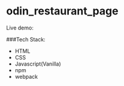 # odin_restaurant_page

Live demo:

###Tech Stack:
 - HTML
 - CSS
 - Javascript(Vanilla)
 - npm
 - webpack
